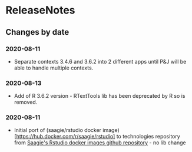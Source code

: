ReleaseNotes
============

Changes by date
---------------

### 2020-08-11

 - Separate contexts 3.4.6 and 3.6.2 into 2 different apps until P&J will be able to handle multiple contexts.
 
 
### 2020-08-13

 - Add of R 3.6.2 version - RTextTools lib has been deprecated by R so is removed.


### 2020-08-11

 - Initial port of (saagie/rstudio docker image)[https://hub.docker.com/r/saagie/rstudio] to technologies repository from [Saagie's Rstudio docker images github repository](https://github.com/saagie/rstudio-docker) - no lib change
 
 